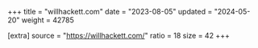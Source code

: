 +++
title = "willhackett.com"
date = "2023-08-05"
updated = "2024-05-20"
weight = 42785

[extra]
source = "https://willhackett.com/"
ratio = 18
size = 42
+++
